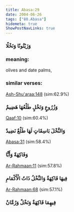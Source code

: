 ```yaml
---
title: Abasa:29
date: 2004-06-26
tags: ["80.Abasa"]
hidemeta: true 
ShowPostNavLinks: true 
---
```

### وَزَيْتُونًا وَنَخْلًا
### meaning: 
olives and date palms,
### similar verses: 

[Ash-Shu'araa:148](/26/148) (sim:62.9%)

### وَزُرُوعٍ وَنَخْلٍ طَلْعُهَا هَضِيمٌ

[Qaaf:10](/50/10) (sim:60.4%)

### وَالنَّخْلَ بَاسِقَاتٍ لَهَا طَلْعٌ نَضِيدٌ

[Abasa:31](/80/31) (sim:58.4%)

### وَفَاكِهَةً وَأَبًّا

[Ar-Rahmaan:11](/55/11) (sim:57.8%)

### فِيهَا فَاكِهَةٌ وَالنَّخْلُ ذَاتُ الْأَكْمَامِ

[Ar-Rahmaan:68](/55/68) (sim:57.1%)

### فِيهِمَا فَاكِهَةٌ وَنَخْلٌ وَرُمَّانٌ
